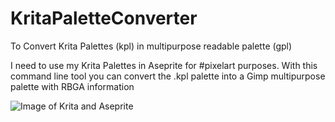 # KritaPaletteConverter
To Convert Krita Palettes (kpl) in multipurpose readable palette (gpl)

I need to use my Krita Palettes in Aseprite for #pixelart purposes. 
With this command line tool you can convert the .kpl palette into a Gimp multipurpose palette with RBGA information

![Image of Krita and Aseprite](https://juanpaexpedite.github.com/KritaPaletteConverter/master/example.png)
